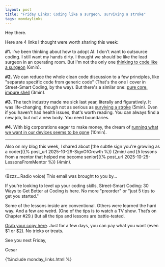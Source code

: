 ```yaml
---
layout: post
title: "Friday Links: Coding like a surgeon, surviving a stroke"
tags: mondaylinks
---
```


Hey there.

Here are 4 links I thought were worth sharing this week:

**#1.** I've been thinking about how to adopt AI. I don't want to outsource coding. I still want my hands dirty. I thought we should be like the lead surgeon in an operating room. But I'm not the only one [thinking to code like a surgeon](https://www.geoffreylitt.com/2025/10/24/code-like-a-surgeon) (6min).

**#2.** We can reduce the whole clean code discussion to a few principles, like "separate specific code from generic code" (That's the one I cover in Street-Smart Coding, by the way). But there's a similar one: [pure core, impure shell](https://testing.googleblog.com/2025/10/simplify-your-code-functional-core.html) (3min).

**#3.** The tech industry made me sick last year, literally and figuratively. It was life-changing, though not as serious as [surviving a stroke](https://blog.j11y.io/2025-10-29_stroke_tips_for_engineers/) (5min). Even if you haven't had health issues, that's worth reading. You can always find a new job, but not a new body. You need boundaries.

**#4.** With big corporations eager to make money, the dream of [running what we want in our devices seems to be gone](https://hackaday.com/2025/10/22/what-happened-to-running-what-you-wanted-on-your-own-machine/) (10min).

***

Also on my blog this week, I shared about [the subtle sign you're growing as a coder]({% post_url 2025-10-29-SignOfGrowth %}) (2min) and [5 lessons from a mentor that helped me become senior]({% post_url 2025-10-25-LessonsFromMentor %}) (4min).

***

(Bzzz...Radio voice) This email was brought to you by...

If you're looking to level up your coding skills, Street-Smart Coding: 30 Ways to Get Better at Coding is here. No more "preorder" or "just 5 tips to get you started."

Some of the lessons inside are conventional. Others were learned the hard way. And a few are weird. (One of the tips is to watch a TV show. That’s on Chapter #29.) But all the tips and lessons are battle-tested.

[Grab your copy here](https://imcsarag.gumroad.com/l/streetsmartcoding/?utm_source=blog&utm_medium=post&utm_campaign=friday-links-coding-like-surgeon-surviving-stroke). Just for a few days, you can pay what you want (even $1 or $2). No tricks or treats.

See you next Friday,

Cesar

{%include monday_links.html %}
